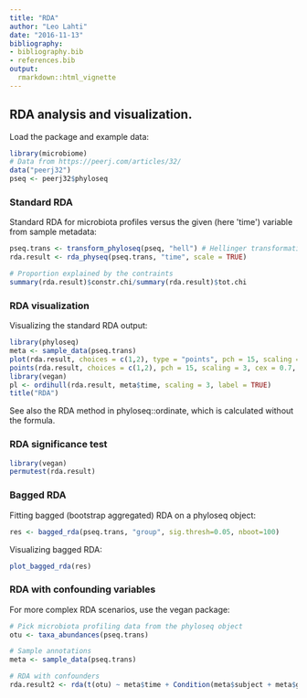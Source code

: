 ```yaml
---
title: "RDA"
author: "Leo Lahti"
date: "2016-11-13"
bibliography: 
- bibliography.bib
- references.bib
output: 
  rmarkdown::html_vignette
---
```

<!--
  %\VignetteEngine{knitr::rmarkdown}
  %\VignetteIndexEntry{microbiome tutorial - rda}
  %\usepackage[utf8]{inputenc}
  %\VignetteEncoding{UTF-8}  
-->


## RDA analysis and visualization. 

Load the package and example data:


```r
library(microbiome)
# Data from https://peerj.com/articles/32/
data("peerj32")
pseq <- peerj32$phyloseq
```

### Standard RDA 

Standard RDA for microbiota profiles versus the given (here 'time')
variable from sample metadata:


```r
pseq.trans <- transform_phyloseq(pseq, "hell") # Hellinger transformation
rda.result <- rda_physeq(pseq.trans, "time", scale = TRUE)

# Proportion explained by the contraints
summary(rda.result)$constr.chi/summary(rda.result)$tot.chi
```

### RDA visualization

Visualizing the standard RDA output:


```r
library(phyloseq)
meta <- sample_data(pseq.trans)
plot(rda.result, choices = c(1,2), type = "points", pch = 15, scaling = 3, cex = 0.7, col = meta$time)
points(rda.result, choices = c(1,2), pch = 15, scaling = 3, cex = 0.7, col = meta$time)
library(vegan)
pl <- ordihull(rda.result, meta$time, scaling = 3, label = TRUE)
title("RDA")
```

See also the RDA method in phyloseq::ordinate, which is calculated without the formula.


### RDA significance test


```r
library(vegan)
permutest(rda.result) 
```

### Bagged RDA

Fitting bagged (bootstrap aggregated) RDA on a phyloseq object:


```r
res <- bagged_rda(pseq.trans, "group", sig.thresh=0.05, nboot=100)
```

Visualizing bagged RDA:


```r
plot_bagged_rda(res)
```


### RDA with confounding variables 

For more complex RDA scenarios, use the vegan package:


```r
# Pick microbiota profiling data from the phyloseq object
otu <- taxa_abundances(pseq.trans)

# Sample annotations
meta <- sample_data(pseq.trans)

# RDA with confounders
rda.result2 <- rda(t(otu) ~ meta$time + Condition(meta$subject + meta$gender))
```



